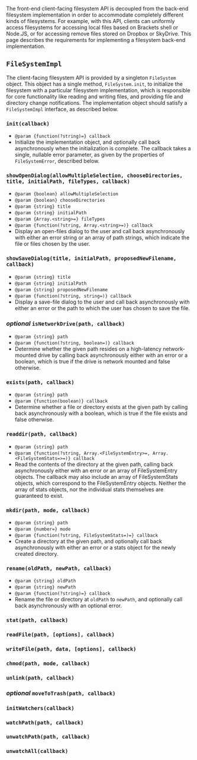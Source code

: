The front-end client-facing filesystem API is decoupled from the back-end filesystem implementation in order to accommodate completely different kinds of filesystems. For example, with this API, clients can uniformly access filesystems for accessing local files based on Brackets shell or Node.JS, or for accessing remove files stored on Dropbox or SkyDrive. This page describes the requirements for implementing a filesystem back-end implementation.

## `FileSystemImpl`

The client-facing filesystem API is provided by a singleton `FileSystem` object. This object has a single method, `FileSystem.init`, to initialize the filesystem with a particular filesystem implementation, which is responsible for core functionality like reading and writing files, and providing file and directory change notifications. The implementation object should satisfy a `FileSystemImpl` interface, as described below.

### `init(callback)`
* `@param {function(?string)=} callback` 
* Initialize the implementation object, and optionally call back asynchronously when the initialization is complete. The callback takes a single, nullable error parameter, as given by the properties of `FileSystemError`, described below. 

### `showOpenDialog(allowMultipleSelection, chooseDirectories, title, initialPath, fileTypes, callback)`
* `@param {boolean} allowMultipleSelection`
* `@param {boolean} chooseDirectories`
* `@param {string} title`
* `@param {string} initialPath`
* `@param {Array.<string>=} fileTypes`
* `@param {function(?string, Array.<string>=)} callback`
* Display an open-files dialog to the user and call back asynchronously with either an error string or an array of path strings, which indicate the file or files chosen by the user.

### `showSaveDialog(title, initialPath, proposedNewFilename, callback)`
* `@param {string} title`
* `@param {string} initialPath`
* `@param {string} proposedNewFilename`
* `@param {function(?string, string=)} callback`
* Display a save-file dialog to the user and call back asynchronously with either an error or the path to which the user has chosen to save the file.

### *optional* `isNetworkDrive(path, callback)`
* `@param {string} path`
* `@param {function(?string, boolean=)} callback`
* Determine whether the given path resides on a high-latency network-mounted drive by calling back asynchronously either with an error or a boolean, which is true if the drive is network mounted and false otherwise.

### `exists(path, callback)`
* `@param {string} path`
* `@param {function(boolean)} callback`
* Determine whether a file or directory exists at the given path by calling back asynchronously with a boolean, which is true if the file exists and false otherwise.

### `readdir(path, callback)`
* `@param {string} path`
* `@param {function(?string, Array.<FileSystemEntry>=, Array.<FileSystemStats=>=)} callback`
* Read the contents of the directory at the given path, calling back asynchronously either with an error or an array of FileSystemEntry objects. The callback may also include an array of FileSystemStats objects, which correspond to the FileSystemEntry objects. Neither the array of stats objects, nor the individual stats themselves are guaranteed to exist.

### `mkdir(path, mode, callback)`
* `@param {string} path`
* `@param {number=} mode`
* `@param {function(?string, FileSystemStats=)=} callback`
* Create a directory at the given path, and optionally call back asynchronously with either an error or a stats object for the newly created directory.

### `rename(oldPath, newPath, callback)`
* `@param {string} oldPath`
* `@param {string} newPath`
* `@param {function(?string)=} callback`
* Rename the file or directory at `oldPath` to `newPath`, and optionally call back asynchronously with an optional error.

### `stat(path, callback)`


### `readFile(path, [options], callback)`
### `writeFile(path, data, [options], callback)`
### `chmod(path, mode, callback)`
### `unlink(path, callback)`
### *optional* `moveToTrash(path, callback)`
### `initWatchers(callback)`
### `watchPath(path, callback)`
### `unwatchPath(path, callback)`
### `unwatchAll(callback)`